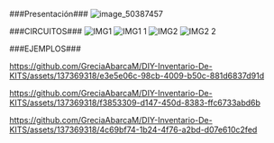 ###Presentación###
![image_50387457](https://github.com/GreciaAbarcaM/DIY-Inventario-De-KITS/assets/137369318/7cf8ca39-d7d1-4438-9153-b8dc479e8a26)


###CIRCUITOS###
![IMG1](https://github.com/GreciaAbarcaM/DIY-Inventario-De-KITS/assets/137369318/c5b583b3-db07-49b7-9ae0-f49ca4ac1dd2)
![IMG1 1](https://github.com/GreciaAbarcaM/DIY-Inventario-De-KITS/assets/137369318/cdedf0e2-759e-4282-8107-d84313592a5e)
![IMG2](https://github.com/GreciaAbarcaM/DIY-Inventario-De-KITS/assets/137369318/b22c7eaa-ef97-40af-849b-c299695a6599)
![IMG2 2](https://github.com/GreciaAbarcaM/DIY-Inventario-De-KITS/assets/137369318/ad0dbe08-9c19-4aa3-a2f9-e6b5ad981c18)


###EJEMPLOS###
                                              
https://github.com/GreciaAbarcaM/DIY-Inventario-De-KITS/assets/137369318/e3e5e06c-98cb-4009-b50c-881d6837d91d


https://github.com/GreciaAbarcaM/DIY-Inventario-De-KITS/assets/137369318/f3853309-d147-450d-8383-ffc6733abd6b

https://github.com/GreciaAbarcaM/DIY-Inventario-De-KITS/assets/137369318/4c69bf74-1b24-4f76-a2bd-d07e610c2fed






